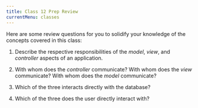 ```yaml
---
title: Class 12 Prep Review
currentMenu: classes
---
```


Here are some review questions for you to solidify your knowledge of the concepts covered in this class:

1. Describe the respective responsibilities of the *model*, *view*, and *controller* aspects of an application.

2. With whom does the *controller* communicate? With whom does the *view* communicate? With whom does the *model* communicate?

3. Which of the three interacts directly with the database?

4. Which of the three does the user directly interact with?